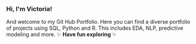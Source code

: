 ### Hi, I'm Victoria!
And welcome to my Git Hub Portfolio. Here you can find a diverse portfolio of projects using SQL, Python and R.
This includes EDA, NLP, predictive modeling and more.
✨ **Have fun exploring** ✨ 






<!--
**Victoriaxbt/Victoriaxbt** is a ✨ _special_ ✨ repository because its `README.md` (this file) appears on your GitHub profile.

Here are some ideas to get you started:

- 🔭 I’m currently working on ...
- 🌱 I’m currently learning ...
- 👯 I’m looking to collaborate on ...
- 🤔 I’m looking for help with ...
- 💬 Ask me about ...
- 📫 How to reach me: ...
- 😄 Pronouns: ...
- ⚡ Fun fact: ...
-->
